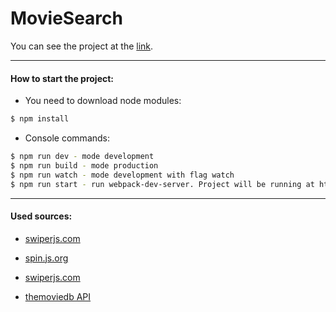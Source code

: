 # MovieSearch
You can see the project at the [link].
***
#### How to start the project:

 - You need to download node modules:
```sh
$ npm install
```

 - Console commands:
```sh
$ npm run dev - mode development
$ npm run build - mode production
$ npm run watch - mode development with flag watch
$ npm run start - run webpack-dev-server. Project will be running at http://localhost:8080/
```
***
#### Used sources:

* [swiperjs.com] 
* [spin.js.org] 
* [swiperjs.com] 
* [themoviedb API] 


  [link]: <https://kovbenyaalexander.github.io/movie_search/>
  [swiperjs.com]: <https://swiperjs.com/>
  [spin.js.org]: <https://spin.js.org/>
  [themoviedb API]: <https://www.themoviedb.org/documentation/api>
